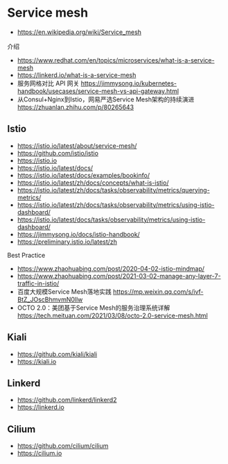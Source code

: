 # Service mesh
- https://en.wikipedia.org/wiki/Service_mesh

介绍
- https://www.redhat.com/en/topics/microservices/what-is-a-service-mesh
- https://linkerd.io/what-is-a-service-mesh
- 服务网格对比 API 网关 https://jimmysong.io/kubernetes-handbook/usecases/service-mesh-vs-api-gateway.html
- 从Consul+Nginx到Istio，网易严选Service Mesh架构的持续演进 https://zhuanlan.zhihu.com/p/80265643


## Istio
- https://istio.io/latest/about/service-mesh/
- https://github.com/istio/istio
- https://istio.io
- https://istio.io/latest/docs/
- https://istio.io/latest/docs/examples/bookinfo/
- https://istio.io/latest/zh/docs/concepts/what-is-istio/
- https://istio.io/latest/zh/docs/tasks/observability/metrics/querying-metrics/
- https://istio.io/latest/zh/docs/tasks/observability/metrics/using-istio-dashboard/
- https://istio.io/latest/docs/tasks/observability/metrics/using-istio-dashboard/
- https://jimmysong.io/docs/istio-handbook/
- https://preliminary.istio.io/latest/zh

Best Practice
- https://www.zhaohuabing.com/post/2020-04-02-istio-mindmap/
- https://www.zhaohuabing.com/post/2021-03-02-manage-any-layer-7-traffic-in-istio/
- 百度大规模Service Mesh落地实践 https://mp.weixin.qq.com/s/ivf-BtZ_JOscBhmvmN0llw
- OCTO 2.0：美团基于Service Mesh的服务治理系统详解 https://tech.meituan.com/2021/03/08/octo-2.0-service-mesh.html


## Kiali
- https://github.com/kiali/kiali
- https://kiali.io


## Linkerd
- https://github.com/linkerd/linkerd2
- https://linkerd.io


## Cilium
- https://github.com/cilium/cilium
- https://cilium.io



